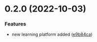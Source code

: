 # 0.2.0 (2022-10-03)


### Features

* new learning platform added ([e9b84ca](https://github.com/Uncodedtech/100-days-of-Web3/commit/e9b84ca97bdb932b265d121c533884e3ee7bb1f3))



